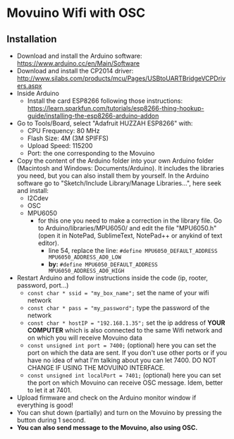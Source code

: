 # Movuino Wifi with OSC

## Installation
  
* Download and install the Arduino software: https://www.arduino.cc/en/Main/Software
* Download and install the CP2014 driver: http://www.silabs.com/products/mcu/Pages/USBtoUARTBridgeVCPDrivers.aspx
* Inside Arduino
  * Install the card ESP8266 following those instructions: https://learn.sparkfun.com/tutorials/esp8266-thing-hookup-guide/installing-the-esp8266-arduino-addon
 * Go to Tools/Board, select "Adafruit HUZZAH ESP8266" with:
      * CPU Frequency: 80 MHz
      * Flash Size: 4M (3M SPIFFS)
      * Upload Speed: 115200
      * Port: the one corresponding to the Movuino
  * Copy the content of the Arduino folder into your own Arduino folder (Macintosh and Windows: Documents/Arduino). It includes the libraries you need, but you can also install them by yourself. In the Arduino software go to "Sketch/Include Library/Manage Libraries...", here seek and install:  
    * I2Cdev
    * OSC
    * MPU6050
      * for this one you need to make a correction in the library file. Go to Arduino/libraries/MPU6050/ and edit the file "MPU6050.h" (open it in NotePad, SublimeText, NotePad++ or anykind of text editor).
        * line 54, replace the line: `#define MPU6050_DEFAULT_ADDRESS MPU6050_ADDRESS_AD0_LOW`
        * **by:** `#define MPU6050_DEFAULT_ADDRESS MPU6050_ADDRESS_AD0_HIGH`
  * Restart Arduino and follow instructions inside the code (ip, rooter, password, port...)
     * `const char * ssid = "my_box_name";` set the name of your wifi network
     * `const char * pass = "my_password";` type the password of the network
     * `const char * hostIP = "192.168.1.35";` set the ip address of **YOUR COMPUTER** which is also connected to the same Wifi network and on which you will receive Movuino data
     * `const unsigned int port = 7400;` (optional) here you can set the port on which the data are sent. If you don't use other ports or if you have no idea of what I'm talking about you can let 7400. DO NOT CHANGE IF USING THE MOVUINO INTERFACE.
     * `const unsigned int localPort = 7401;` (optional) here you can set the port on which Movuino can receive OSC message. Idem, better to let it at 7401.
  * Upload firmware and check on the Arduino monitor window if everything is good!
  * You can shut down (partially) and turn on the Movuino by pressing the button during 1 second.
  * **You can also send message to the Movuino, also using OSC.**
